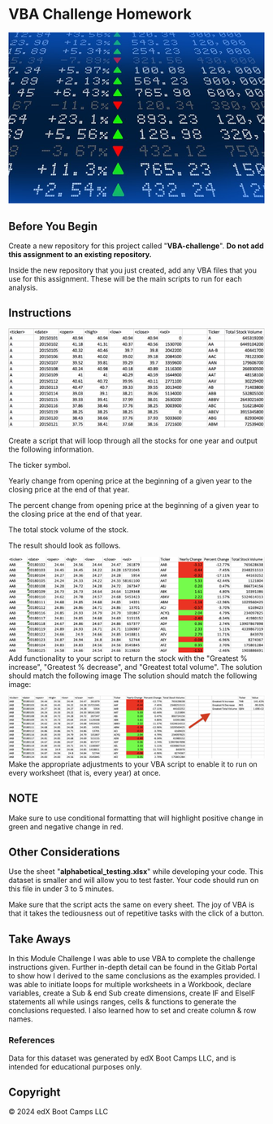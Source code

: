# VBA Challenge Homework


![alt text](https://github.com/Bgrlgymnast/VBA-challenge/blob/48e877e1b7b2f717be61aebd02ddf5e5572a2e82/Starter_Code/Images/stockmarket.jpg)

## Before You Begin
Create a new repository for this project called "**VBA-challenge**". **Do not add this assignment to an existing repository.**

Inside the new repository that you just created, add any VBA files that you use for this assignment. These will be the main scripts to run for each analysis.

## Instructions

![alt text](https://github.com/Bgrlgymnast/VBA-challenge/blob/930e96027efbc1e2047c81e06e1c39d810e5d378/Starter_Code/Images/easy_solution.png)

Create a script that will loop through all the stocks for one year and output the following information.

The ticker symbol.

Yearly change from opening price at the beginning of a given year to the closing price at the end of that year.

The percent change from opening price at the beginning of a given year to the closing price at the end of that year.

The total stock volume of the stock.

The result should look as follows.

 ![alt text](https://github.com/Bgrlgymnast/VBA-challenge/blob/48e877e1b7b2f717be61aebd02ddf5e5572a2e82/Starter_Code/Images/moderate_solution.png)
Add functionality to your script to return the stock with the "Greatest % increase", "Greatest % decrease", and "Greatest total volume". The solution should match the following image The solution should match the following image:

![alt text](https://github.com/Bgrlgymnast/VBA-challenge/blob/48e877e1b7b2f717be61aebd02ddf5e5572a2e82/Starter_Code/Images/hard_solution.png)
 Make the appropriate adjustments to your VBA script to enable it to run on every worksheet (that is, every year) at once.

## NOTE
Make sure to use conditional formatting that will highlight positive change in green and negative change in red.

## Other Considerations
Use the sheet "**alphabetical_testing.xlsx**" while developing your code. This dataset is smaller and will allow you to test faster. Your code should run on this file in under 3 to 5 minutes.

Make sure that the script acts the same on every sheet. The joy of VBA is that it takes the tediousness out of repetitive tasks with the click of a button.

## Take Aways
In this Module Challenge I was able to use VBA to complete the challenge instructions given. Further in-depth detail can be found in the Gitlab Portal to show how I derived to the same conclusions as the examples provided. 
I was able to initiate loops for multiple worksheets in a Workbook, declare variables, create a Sub & end Sub create dimensions, create IF and ElseIF statements all while usings ranges, cells & functions to generate the conclusions requested. I also learned how to set and create column & row names.

### References
Data for this dataset was generated by edX Boot Camps LLC, and is intended for educational purposes only.


## Copyright
© 2024 edX Boot Camps LLC
